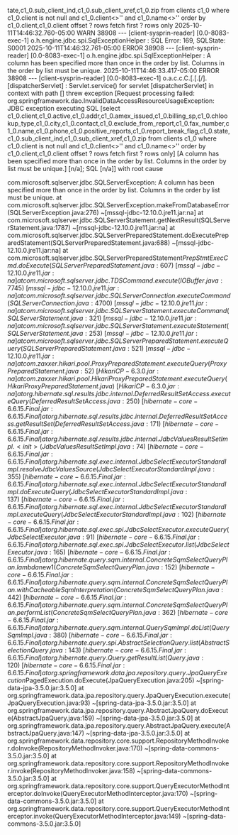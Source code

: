 tate,c1_0.sub_client_ind,c1_0.sub_client_xref,c1_0.zip from clients c1_0 where c1_0.client is not null and c1_0.client<>'' and c1_0.name<>'' order by c1_0.client,c1_0.client offset ? rows fetch first ? rows only
2025-10-11T14:46:32.760-05:00  WARN 38908 --- [client-sysprin-reader] [0.0-8083-exec-1] o.h.engine.jdbc.spi.SqlExceptionHelper   : SQL Error: 169, SQLState: S0001
2025-10-11T14:46:32.761-05:00 ERROR 38908 --- [client-sysprin-reader] [0.0-8083-exec-1] o.h.engine.jdbc.spi.SqlExceptionHelper   : A column has been specified more than once in the order by list. Columns in the order by list must be unique.
2025-10-11T14:46:33.417-05:00 ERROR 38908 --- [client-sysprin-reader] [0.0-8083-exec-1] o.a.c.c.C.[.[.[/].[dispatcherServlet]    : Servlet.service() for servlet [dispatcherServlet] in context with path [] threw exception [Request processing failed: org.springframework.dao.InvalidDataAccessResourceUsageException: JDBC exception executing SQL [select c1_0.client,c1_0.active,c1_0.addr,c1_0.amex_issued,c1_0.billing_sp,c1_0.chlookup_type,c1_0.city,c1_0.contact,c1_0.exclude_from_report,c1_0.fax_number,c1_0.name,c1_0.phone,c1_0.positive_reports,c1_0.report_break_flag,c1_0.state,c1_0.sub_client_ind,c1_0.sub_client_xref,c1_0.zip from clients c1_0 where c1_0.client is not null and c1_0.client<>'' and c1_0.name<>'' order by c1_0.client,c1_0.client offset ? rows fetch first ? rows only] [A column has been specified more than once in the order by list. Columns in the order by list must be unique.] [n/a]; SQL [n/a]] with root cause

com.microsoft.sqlserver.jdbc.SQLServerException: A column has been specified more than once in the order by list. Columns in the order by list must be unique.
        at com.microsoft.sqlserver.jdbc.SQLServerException.makeFromDatabaseError(SQLServerException.java:276) ~[mssql-jdbc-12.10.0.jre11.jar:na]
        at com.microsoft.sqlserver.jdbc.SQLServerStatement.getNextResult(SQLServerStatement.java:1787) ~[mssql-jdbc-12.10.0.jre11.jar:na]
        at com.microsoft.sqlserver.jdbc.SQLServerPreparedStatement.doExecutePreparedStatement(SQLServerPreparedStatement.java:688) ~[mssql-jdbc-12.10.0.jre11.jar:na]
        at com.microsoft.sqlserver.jdbc.SQLServerPreparedStatement$PrepStmtExecCmd.doExecute(SQLServerPreparedStatement.java:607) ~[mssql-jdbc-12.10.0.jre11.jar:na]
        at com.microsoft.sqlserver.jdbc.TDSCommand.execute(IOBuffer.java:7745) ~[mssql-jdbc-12.10.0.jre11.jar:na]
        at com.microsoft.sqlserver.jdbc.SQLServerConnection.executeCommand(SQLServerConnection.java:4700) ~[mssql-jdbc-12.10.0.jre11.jar:na]
        at com.microsoft.sqlserver.jdbc.SQLServerStatement.executeCommand(SQLServerStatement.java:321) ~[mssql-jdbc-12.10.0.jre11.jar:na]
        at com.microsoft.sqlserver.jdbc.SQLServerStatement.executeStatement(SQLServerStatement.java:253) ~[mssql-jdbc-12.10.0.jre11.jar:na]
        at com.microsoft.sqlserver.jdbc.SQLServerPreparedStatement.executeQuery(SQLServerPreparedStatement.java:521) ~[mssql-jdbc-12.10.0.jre11.jar:na]
        at com.zaxxer.hikari.pool.ProxyPreparedStatement.executeQuery(ProxyPreparedStatement.java:52) ~[HikariCP-6.3.0.jar:na]
        at com.zaxxer.hikari.pool.HikariProxyPreparedStatement.executeQuery(HikariProxyPreparedStatement.java) ~[HikariCP-6.3.0.jar:na]
        at org.hibernate.sql.results.jdbc.internal.DeferredResultSetAccess.executeQuery(DeferredResultSetAccess.java:250) ~[hibernate-core-6.6.15.Final.jar:6.6.15.Final]
        at org.hibernate.sql.results.jdbc.internal.DeferredResultSetAccess.getResultSet(DeferredResultSetAccess.java:171) ~[hibernate-core-6.6.15.Final.jar:6.6.15.Final]
        at org.hibernate.sql.results.jdbc.internal.JdbcValuesResultSetImpl.<init>(JdbcValuesResultSetImpl.java:74) ~[hibernate-core-6.6.15.Final.jar:6.6.15.Final]
        at org.hibernate.sql.exec.internal.JdbcSelectExecutorStandardImpl.resolveJdbcValuesSource(JdbcSelectExecutorStandardImpl.java:355) ~[hibernate-core-6.6.15.Final.jar:6.6.15.Final]
        at org.hibernate.sql.exec.internal.JdbcSelectExecutorStandardImpl.doExecuteQuery(JdbcSelectExecutorStandardImpl.java:137) ~[hibernate-core-6.6.15.Final.jar:6.6.15.Final]
        at org.hibernate.sql.exec.internal.JdbcSelectExecutorStandardImpl.executeQuery(JdbcSelectExecutorStandardImpl.java:102) ~[hibernate-core-6.6.15.Final.jar:6.6.15.Final]
        at org.hibernate.sql.exec.spi.JdbcSelectExecutor.executeQuery(JdbcSelectExecutor.java:91) ~[hibernate-core-6.6.15.Final.jar:6.6.15.Final]
        at org.hibernate.sql.exec.spi.JdbcSelectExecutor.list(JdbcSelectExecutor.java:165) ~[hibernate-core-6.6.15.Final.jar:6.6.15.Final]
        at org.hibernate.query.sqm.internal.ConcreteSqmSelectQueryPlan.lambda$new$1(ConcreteSqmSelectQueryPlan.java:152) ~[hibernate-core-6.6.15.Final.jar:6.6.15.Final]
        at org.hibernate.query.sqm.internal.ConcreteSqmSelectQueryPlan.withCacheableSqmInterpretation(ConcreteSqmSelectQueryPlan.java:442) ~[hibernate-core-6.6.15.Final.jar:6.6.15.Final]
        at org.hibernate.query.sqm.internal.ConcreteSqmSelectQueryPlan.performList(ConcreteSqmSelectQueryPlan.java:362) ~[hibernate-core-6.6.15.Final.jar:6.6.15.Final]
        at org.hibernate.query.sqm.internal.QuerySqmImpl.doList(QuerySqmImpl.java:380) ~[hibernate-core-6.6.15.Final.jar:6.6.15.Final]
        at org.hibernate.query.spi.AbstractSelectionQuery.list(AbstractSelectionQuery.java:143) ~[hibernate-core-6.6.15.Final.jar:6.6.15.Final]
        at org.hibernate.query.Query.getResultList(Query.java:120) ~[hibernate-core-6.6.15.Final.jar:6.6.15.Final]
        at org.springframework.data.jpa.repository.query.JpaQueryExecution$PagedExecution.doExecute(JpaQueryExecution.java:205) ~[spring-data-jpa-3.5.0.jar:3.5.0]
        at org.springframework.data.jpa.repository.query.JpaQueryExecution.execute(JpaQueryExecution.java:93) ~[spring-data-jpa-3.5.0.jar:3.5.0]
        at org.springframework.data.jpa.repository.query.AbstractJpaQuery.doExecute(AbstractJpaQuery.java:159) ~[spring-data-jpa-3.5.0.jar:3.5.0]
        at org.springframework.data.jpa.repository.query.AbstractJpaQuery.execute(AbstractJpaQuery.java:147) ~[spring-data-jpa-3.5.0.jar:3.5.0]
        at org.springframework.data.repository.core.support.RepositoryMethodInvoker.doInvoke(RepositoryMethodInvoker.java:170) ~[spring-data-commons-3.5.0.jar:3.5.0]
        at org.springframework.data.repository.core.support.RepositoryMethodInvoker.invoke(RepositoryMethodInvoker.java:158) ~[spring-data-commons-3.5.0.jar:3.5.0]
        at org.springframework.data.repository.core.support.QueryExecutorMethodInterceptor.doInvoke(QueryExecutorMethodInterceptor.java:170) ~[spring-data-commons-3.5.0.jar:3.5.0]
        at org.springframework.data.repository.core.support.QueryExecutorMethodInterceptor.invoke(QueryExecutorMethodInterceptor.java:149) ~[spring-data-commons-3.5.0.jar:3.5.0]
      
